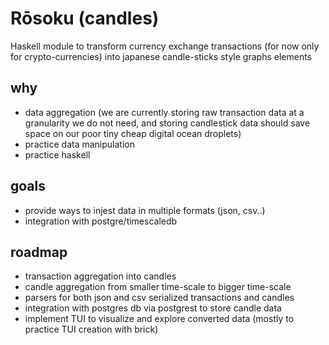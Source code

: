 # Rōsoku (candles)
Haskell module to transform currency exchange transactions (for now only for crypto-currencies) into japanese candle-sticks style graphs elements

## why
- data aggregation (we are currently storing raw transaction data at a granularity we do not need, and storing candlestick data should save space on our poor tiny cheap digital ocean droplets)
- practice data manipulation
- practice haskell

## goals
- provide ways to injest data in multiple formats (json, csv..)
- integration with postgre/timescaledb

## roadmap
- transaction aggregation into candles
- candle aggregation from smaller time-scale to bigger time-scale
- parsers for both json and csv serialized transactions and candles
- integration with postgres db via postgrest to store candle data
- implement TUI to visualize and explore converted data (mostly to practice TUI creation with brick)


